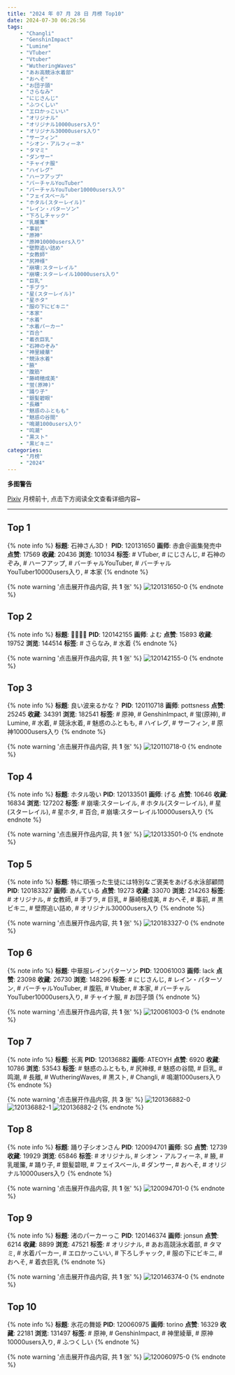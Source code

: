 ```yaml
---
title: "2024 年 07 月 28 日 月榜 Top10"
date: 2024-07-30 06:26:56
tags:
    - "Changli"
    - "GenshinImpact"
    - "Lumine"
    - "VTuber"
    - "Vtuber"
    - "WutheringWaves"
    - "あお高競泳水着部"
    - "おへそ"
    - "お団子頭"
    - "さらなみ"
    - "にじさんじ"
    - "ふつくしい"
    - "エロかっこいい"
    - "オリジナル"
    - "オリジナル10000users入り"
    - "オリジナル30000users入り"
    - "サーフィン"
    - "シオン・アルフィーネ"
    - "タマミ"
    - "ダンサー"
    - "チャイナ服"
    - "ハイレグ"
    - "ハーフアップ"
    - "バーチャルYouTuber"
    - "バーチャルYouTuber10000users入り"
    - "フェイスベール"
    - "ホタル(スターレイル)"
    - "レイン・パターソン"
    - "下ろしチャック"
    - "乳暖簾"
    - "事前"
    - "原神"
    - "原神10000users入り"
    - "壁際追い詰め"
    - "女教師"
    - "尻神様"
    - "崩壊:スターレイル"
    - "崩壊:スターレイル10000users入り"
    - "巨乳"
    - "手ブラ"
    - "星(スターレイル)"
    - "星ホタ"
    - "服の下にビキニ"
    - "本家"
    - "水着"
    - "水着パーカー"
    - "百合"
    - "着衣巨乳"
    - "石神のぞみ"
    - "神里綾華"
    - "競泳水着"
    - "腋"
    - "腹筋"
    - "藤崎穂成美"
    - "蛍(原神)"
    - "踊り子"
    - "銀髪碧眼"
    - "長離"
    - "魅惑のふともも"
    - "魅惑の谷間"
    - "鳴潮1000users入り"
    - "鸣潮"
    - "黒スト"
    - "黒ビキニ"
categories:
    - "月榜"
    - "2024"
---
```


<i class="fa fa-triangle-exclamation"></i>**多图警告**<i class="fa fa-triangle-exclamation"></i>

[Pixiv](https://www.pixiv.net/) 月榜前十, 点击下方阅读全文查看详细内容~

<!-- more -->

---

## Top 1

{% note info %}
**标题**: 石神さん3D！
**PID**: 120131650 **画师**: 赤倉＠画集発売中
**点赞**: 17569 **收藏**: 20436 **浏览**: 101034
**标签**: # VTuber, # にじさんじ, # 石神のぞみ, # ハーフアップ, # バーチャルYouTuber, # バーチャルYouTuber10000users入り, # 本家
{% endnote %}

{% note warning '点击展开作品内容, 共 **1** 张' %}
![120131650-0](https://i.pixiv.re/img-original/img/2024/07/01/00/00/57/120131650_p0.png)
{% endnote %}

## Top 2

{% note info %}
**标题**: 👙👙👙👙
**PID**: 120142155 **画师**: よむ
**点赞**: 15893 **收藏**: 19752 **浏览**: 144514
**标签**: # さらなみ, # 水着
{% endnote %}

{% note warning '点击展开作品内容, 共 **1** 张' %}
![120142155-0](https://i.pixiv.re/img-original/img/2024/07/01/10/24/14/120142155_p0.png)
{% endnote %}

## Top 3

{% note info %}
**标题**: 良い波来るかな？
**PID**: 120110718 **画师**: pottsness
**点赞**: 25245 **收藏**: 34391 **浏览**: 182541
**标签**: # 原神, # GenshinImpact, # 蛍(原神), # Lumine, # 水着, # 競泳水着, # 魅惑のふともも, # ハイレグ, # サーフィン, # 原神10000users入り
{% endnote %}

{% note warning '点击展开作品内容, 共 **1** 张' %}
![120110718-0](https://i.pixiv.re/img-original/img/2024/06/30/14/00/01/120110718_p0.jpg)
{% endnote %}

## Top 4

{% note info %}
**标题**: ホタル吸い
**PID**: 120133501 **画师**: げる
**点赞**: 10646 **收藏**: 16834 **浏览**: 127202
**标签**: # 崩壊:スターレイル, # ホタル(スターレイル), # 星(スターレイル), # 星ホタ, # 百合, # 崩壊:スターレイル10000users入り
{% endnote %}

{% note warning '点击展开作品内容, 共 **1** 张' %}
![120133501-0](https://i.pixiv.re/img-original/img/2024/07/01/00/37/01/120133501_p0.png)
{% endnote %}

## Top 5

{% note info %}
**标题**: 特に頑張った生徒には特別なご褒美をあげる水泳部顧問
**PID**: 120183327 **画师**: あんている
**点赞**: 19273 **收藏**: 33070 **浏览**: 214263
**标签**: # オリジナル, # 女教師, # 手ブラ, # 巨乳, # 藤崎穂成美, # おへそ, # 事前, # 黒ビキニ, # 壁際追い詰め, # オリジナル30000users入り
{% endnote %}

{% note warning '点击展开作品内容, 共 **1** 张' %}
![120183327-0](https://i.pixiv.re/img-original/img/2024/07/02/21/25/21/120183327_p0.jpg)
{% endnote %}

## Top 6

{% note info %}
**标题**: 中華服レインパターソン
**PID**: 120061003 **画师**: lack
**点赞**: 23098 **收藏**: 26730 **浏览**: 148296
**标签**: # にじさんじ, # レイン・パターソン, # バーチャルYouTuber, # 腹筋, # Vtuber, # 本家, # バーチャルYouTuber10000users入り, # チャイナ服, # お団子頭
{% endnote %}

{% note warning '点击展开作品内容, 共 **1** 张' %}
![120061003-0](https://i.pixiv.re/img-original/img/2024/06/29/00/00/47/120061003_p0.png)
{% endnote %}

## Top 7

{% note info %}
**标题**: 长离
**PID**: 120136882 **画师**: ATEOYH
**点赞**: 6920 **收藏**: 10786 **浏览**: 53543
**标签**: # 魅惑のふともも, # 尻神様, # 魅惑の谷間, # 巨乳, # 鸣潮, # 長離, # WutheringWaves, # 黒スト, # Changli, # 鳴潮1000users入り
{% endnote %}

{% note warning '点击展开作品内容, 共 **3** 张' %}
![120136882-0](https://i.pixiv.re/img-original/img/2024/07/01/03/05/36/120136882_p0.jpg)
![120136882-1](https://i.pixiv.re/img-original/img/2024/07/01/03/05/36/120136882_p1.jpg)
![120136882-2](https://i.pixiv.re/img-original/img/2024/07/01/03/05/36/120136882_p2.jpg)
{% endnote %}

## Top 8

{% note info %}
**标题**: 踊り子シオンさん
**PID**: 120094701 **画师**: SG
**点赞**: 12739 **收藏**: 19929 **浏览**: 65846
**标签**: # オリジナル, # シオン・アルフィーネ, # 腋, # 乳暖簾, # 踊り子, # 銀髪碧眼, # フェイスベール, # ダンサー, # おへそ, # オリジナル10000users入り
{% endnote %}

{% note warning '点击展开作品内容, 共 **1** 张' %}
![120094701-0](https://i.pixiv.re/img-original/img/2024/06/30/00/03/23/120094701_p0.png)
{% endnote %}

## Top 9

{% note info %}
**标题**: 渚のパーカーっこ
**PID**: 120146374 **画师**: jonsun
**点赞**: 6214 **收藏**: 8899 **浏览**: 47521
**标签**: # オリジナル, # あお高競泳水着部, # タマミ, # 水着パーカー, # エロかっこいい, # 下ろしチャック, # 服の下にビキニ, # おへそ, # 着衣巨乳
{% endnote %}

{% note warning '点击展开作品内容, 共 **1** 张' %}
![120146374-0](https://i.pixiv.re/img-original/img/2024/07/01/15/00/02/120146374_p0.jpg)
{% endnote %}

## Top 10

{% note info %}
**标题**: 氷花の舞姫
**PID**: 120060975 **画师**: torino
**点赞**: 16329 **收藏**: 22181 **浏览**: 131497
**标签**: # 原神, # GenshinImpact, # 神里綾華, # 原神10000users入り, # ふつくしい
{% endnote %}

{% note warning '点击展开作品内容, 共 **1** 张' %}
![120060975-0](https://i.pixiv.re/img-original/img/2024/06/29/00/00/36/120060975_p0.jpg)
{% endnote %}
